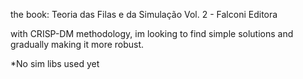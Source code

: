 the book: Teoria das Filas e da Simulação Vol. 2 - Falconi Editora

with CRISP-DM methodology, im looking to find simple solutions and gradually making it more robust.

*No sim libs used yet



